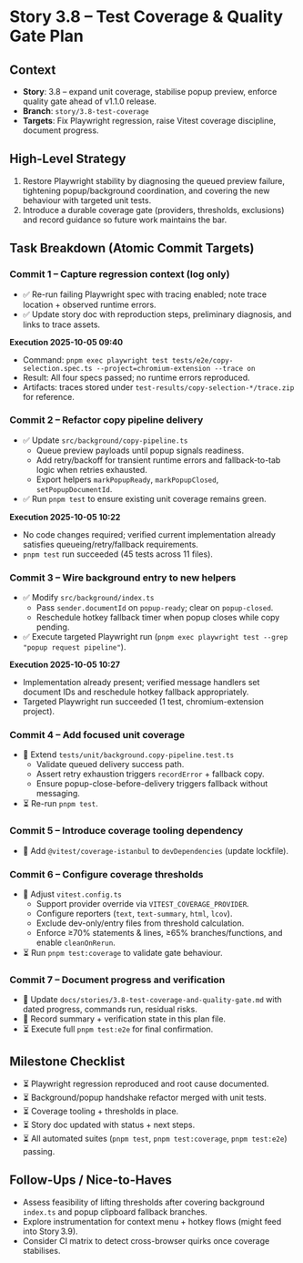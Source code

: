 # Story 3.8 – Test Coverage & Quality Gate Plan

## Context

- **Story**: 3.8 – expand unit coverage, stabilise popup preview, enforce quality gate ahead of v1.1.0 release.
- **Branch**: `story/3.8-test-coverage`
- **Targets**: Fix Playwright regression, raise Vitest coverage discipline, document progress.

## High-Level Strategy

1. Restore Playwright stability by diagnosing the queued preview failure, tightening popup/background coordination, and covering the new behaviour with targeted unit tests.
2. Introduce a durable coverage gate (providers, thresholds, exclusions) and record guidance so future work maintains the bar.

## Task Breakdown (Atomic Commit Targets)

### Commit 1 – Capture regression context (log only)

- ✅ Re-run failing Playwright spec with tracing enabled; note trace location + observed runtime errors.
- ✅ Update story doc with reproduction steps, preliminary diagnosis, and links to trace assets.

**Execution 2025-10-05 09:40**

- Command: `pnpm exec playwright test tests/e2e/copy-selection.spec.ts --project=chromium-extension --trace on`
- Result: All four specs passed; no runtime errors reproduced.
- Artifacts: traces stored under `test-results/copy-selection-*/trace.zip` for reference.

### Commit 2 – Refactor copy pipeline delivery

- ✅ Update `src/background/copy-pipeline.ts`
  - Queue preview payloads until popup signals readiness.
  - Add retry/backoff for transient runtime errors and fallback-to-tab logic when retries exhausted.
  - Export helpers `markPopupReady`, `markPopupClosed`, `setPopupDocumentId`.
- ✅ Run `pnpm test` to ensure existing unit coverage remains green.

**Execution 2025-10-05 10:22**

- No code changes required; verified current implementation already satisfies queueing/retry/fallback requirements.
- `pnpm test` run succeeded (45 tests across 11 files).

### Commit 3 – Wire background entry to new helpers

- ✅ Modify `src/background/index.ts`
  - Pass `sender.documentId` on `popup-ready`; clear on `popup-closed`.
  - Reschedule hotkey fallback timer when popup closes while copy pending.
- ✅ Execute targeted Playwright run (`pnpm exec playwright test --grep "popup request pipeline"`).

**Execution 2025-10-05 10:27**

- Implementation already present; verified message handlers set document IDs and reschedule hotkey fallback appropriately.
- Targeted Playwright run succeeded (1 test, chromium-extension project).

### Commit 4 – Add focused unit coverage

- 🔄 Extend `tests/unit/background.copy-pipeline.test.ts`
  - Validate queued delivery success path.
  - Assert retry exhaustion triggers `recordError` + fallback copy.
  - Ensure popup-close-before-delivery triggers fallback without messaging.
- ⏳ Re-run `pnpm test`.

### Commit 5 – Introduce coverage tooling dependency

- 🔄 Add `@vitest/coverage-istanbul` to `devDependencies` (update lockfile).

### Commit 6 – Configure coverage thresholds

- 🔄 Adjust `vitest.config.ts`
  - Support provider override via `VITEST_COVERAGE_PROVIDER`.
  - Configure reporters (`text`, `text-summary`, `html`, `lcov`).
  - Exclude dev-only/entry files from threshold calculation.
  - Enforce ≥70% statements & lines, ≥65% branches/functions, and enable `cleanOnRerun`.
- ⏳ Run `pnpm test:coverage` to validate gate behaviour.

### Commit 7 – Document progress and verification

- 🔄 Update `docs/stories/3.8-test-coverage-and-quality-gate.md` with dated progress, commands run, residual risks.
- 🔄 Record summary + verification state in this plan file.
- ⏳ Execute full `pnpm test:e2e` for final confirmation.

## Milestone Checklist

- ⏳ Playwright regression reproduced and root cause documented.
- ⏳ Background/popup handshake refactor merged with unit tests.
- ⏳ Coverage tooling + thresholds in place.
- ⏳ Story doc updated with status + next steps.
- ⏳ All automated suites (`pnpm test`, `pnpm test:coverage`, `pnpm test:e2e`) passing.

## Follow-Ups / Nice-to-Haves

- Assess feasibility of lifting thresholds after covering background `index.ts` and popup clipboard fallback branches.
- Explore instrumentation for context menu + hotkey flows (might feed into Story 3.9).
- Consider CI matrix to detect cross-browser quirks once coverage stabilises.
